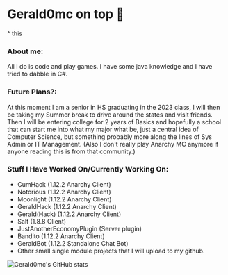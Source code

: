 # Gerald0mc on top 💪

^ this

### About me:

All I do is code and play games. I have some java knowledge and I have tried to dabble in C#.

### Future Plans?:
At this moment I am a senior in HS graduating in the 2023 class, I will then be taking my Summer break to drive around the states and visit friends. Then I will be entering college for 2 years of Basics and hopefully a school that can start me into what my major what be, just a central idea of Computer Science, but something probably more along the lines of Sys Admin or IT Management. (Also I don't really play Anarchy MC anymore if anyone reading this is from that community.)

### Stuff I Have Worked On/Currently Working On:
* CumHack (1.12.2 Anarchy Client)
* Notorious (1.12.2 Anarchy Client)
* Moonlight (1.12.2 Anarchy Client)
* GeraldHack (1.12.2 Anarchy Client)
* Gerald(Hack) (1.12.2 Anarchy Client)
* Salt (1.8.8 Client)
* JustAnotherEconomyPlugin (Server plugin)
* Bandito (1.12.2 Anarchy Client)
* GeraldBot (1.12.2 Standalone Chat Bot)
* Other small single module projects that I will upload to my github.

![Gerald0mc's GitHub stats](https://github-readme-stats.vercel.app/api?username=gerald0mc&show_icons=true&theme=tokyonight)

